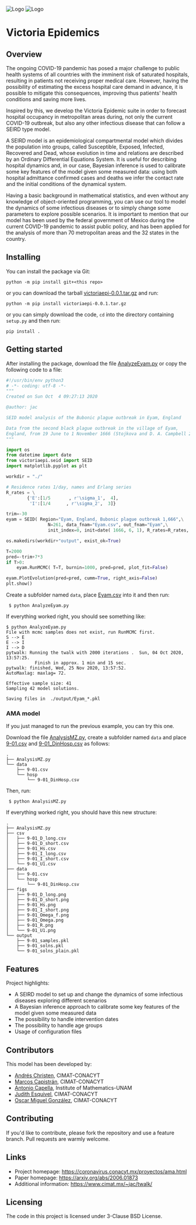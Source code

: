 ![Logo](https://www.cimat.mx/sites/all/themes/danland/logo.png)
![Logo](https://www.matem.unam.mx/++theme++im-theme-blue/images/logo_imunam.png)

# Victoria Epidemics

## Overview

The ongoing COVID-19 pandemic has posed a major challenge to public health systems of all countries with the imminent risk of saturated hospitals, resulting in patients not receiving proper medical care. However, having the possibility of estimating the excess hospital care demand in advance, it is possible to mitigate this consequences, improving thus patients' health conditions and saving more lives.  

Inspired by this, we develop the Victoria Epidemic suite in order to forecast hospital occupancy in metropolitan areas during, not only the current COVID-19 outbreak, but also any other infectious disease that can follow a SEIRD type model. 

A SEIRD model is an epidemiological compartmental model which divides the population into groups, called Susceptible, Exposed, Infected, Recovered and Dead, whose evolution in time and relations are described by an Ordinary Differential Equations System. It is useful for describing hospital dynamics and, in our case, Bayesian inference is used to calibrate some key features of the model given some measured data: using both hospital admittance confirmed cases and deaths we infer the contact rate and the initial conditions of the dynamical system. 

Having a basic background in mathematical statistics, and even without any knowledge of object-oriented programming, you can use our tool to model the dynamics of some infectious diseases or to simply change some parameters to explore possible scenarios. It is important to mention that our model has been used by the federal government of Mexico during the current COVID-19 pandemic to assist public policy, and has been applied for the analysis of more than 70 metropolitan areas and the 32 states in the country.


## Installing

You can install the package via Git:

```shell
python -m pip install git+<this repo>
```
or you can download the tarball [victoriaepi-0.0.1.tar.gz](dist/victoriaepi-0.0.1.tar.gz) and run:

```shell
python -m pip install victoriaepi-0.0.1.tar.gz
```
or you can simply download the code, `cd` into the directory containing `setup.py` and then run:

```shell
pip install .
```

## Getting started

After installing the package, download the file [AnalyzeEyam.py](victoriaepi/examples/AnalyzeEyam.py) or copy the following code to a file:

```python
#!/usr/bin/env python3
# -*- coding: utf-8 -*-
"""
Created on Sun Oct  4 09:27:13 2020

@author: jac

SEID model analysis of the Bubonic plague outbreak in Eyam, England

Data from the second black plague outbreak in the village of Eyam,
England, from 19 June to 1 November 1666 (Stojkova and D. A. Campbell 2017).
"""

import os
from datetime import date
from victoriaepi.seid import SEID
import matplotlib.pyplot as plt

workdir = "./"

# Residence rates 1/day, names and Erlang series
R_rates = \
        {'E':[1/5       , r'\sigma_1',  4],
         'I':[1/4      , r'\sigma_2',  3]}

trim=-30
eyam = SEID( Region="Eyam, England, Bubonic plague outbreak 1,666",\
                N=261, data_fnam="Eyam.csv", out_fnam="Eyam",\
                init_index=0, init=date( 1666, 6, 1), R_rates=R_rates, trim=trim, workdir= workdir)

os.makedirs(workdir+"output", exist_ok=True)

T=2000
pred=-trim+7*3
if T>0:
    eyam.RunMCMC( T=T, burnin=1000, pred=pred, plot_fit=False)

eyam.PlotEvolution(pred=pred, cumm=True, right_axis=False)
plt.show()
```
Create a subfolder named `data`, place [Eyam.csv](victoriaepi/examples/data/Eyam.csv) into it and then
run:

```shell
 $ python AnalyzeEyam.py
```

If everything worked right, you should see something like:


```text
$ python AnalyzeEyam.py
File with mcmc samples does not exist, run RunMCMC first.
S --> E
E --> I
I --> D
pytwalk: Running the twalk with 2000 iterations .  Sun, 04 Oct 2020, 13:57:25.
           Finish in approx. 1 min and 15 sec.
pytwalk: finished, Wed, 25 Nov 2020, 13:57:52.
AutoMaxlag: maxlag= 72.

Effective sample size: 41
Sampling 42 model solutions.

Saving files in  ./output/Eyam_*.pkl
```
### AMA model

If you just managed to run the previous example, you can try this one.


Download the file [AnalysisMZ.py](victoriaepi/examples/AnalysisMZ.py),
create a subfolder named `data` and place [9-01.csv](victoriaepi/examples/data/9-01.csv)
and [9-01_DinHosp.csv](victoriaepi/examples/data/hosp/9-01_DinHosp.csv) as follows:

```text
.
├── AnalysisMZ.py
└── data
    ├── 9-01.csv
    └── hosp
        └── 9-01_DinHosp.csv
```

Then, run:

```shell
 $ python AnalysisMZ.py
```

If everything worked right, you should have this new structure:


```text
.
├── AnalysisMZ.py
├── csv
│   ├── 9-01_D_long.csv
│   ├── 9-01_D_short.csv
│   ├── 9-01_Hs.csv
│   ├── 9-01_I_long.csv
│   ├── 9-01_I_short.csv
│   └── 9-01_U1.csv
├── data
│   ├── 9-01.csv
│   └── hosp
│       └── 9-01_DinHosp.csv
├── figs
│   ├── 9-01_D_long.png
│   ├── 9-01_D_short.png
│   ├── 9-01_Hs.png
│   ├── 9-01_I_short.png
│   ├── 9-01_Omega_f.png
│   ├── 9-01_Omega.png
│   ├── 9-01_R.png
│   └── 9-01_U1.png
└── output
    ├── 9-01_samples.pkl
    ├── 9-01_solns.pkl
    └── 9-01_solns_plain.pkl
```
 


## Features

Project highlights:
* A SEIRD model to set up and change the dynamics of some infectious diseases exploring different scenarios
* A Bayesian inference approach to calibrate some key features of the model given some measured data
* The possibility to handle intervention dates
* The possibility to handle age groups
* Usage of configuration files

## Contributors

This model has been developed by:
* [Andrés Christen](https://coronavirus.conacyt.mx/investigadores/jacg.html), CIMAT-CONACYT
* [Marcos Capistrán](https://coronavirus.conacyt.mx/investigadores/maco.html), CIMAT-CONACYT
* [Antonio Capella](https://coronavirus.conacyt.mx/investigadores/ack.html), Institute of Mathematics-UNAM 
* [Judith Esquivel](https://coronavirus.conacyt.mx/investigadores/jev.html), CIMAT-CONACYT
* [Oscar Miguel González](https://coronavirus.conacyt.mx/investigadores/jev.html), CIMAT-CONACYT


## Contributing

If you'd like to contribute, please fork the repository and use a feature
branch. Pull requests are warmly welcome.

## Links

* Project homepage: https://coronavirus.conacyt.mx/proyectos/ama.html
* Paper homepage: https://arxiv.org/abs/2006.01873
* Additional information: https://www.cimat.mx/~jac/twalk/

## Licensing

The code in this project is licensed under 3-Clause BSD License.
